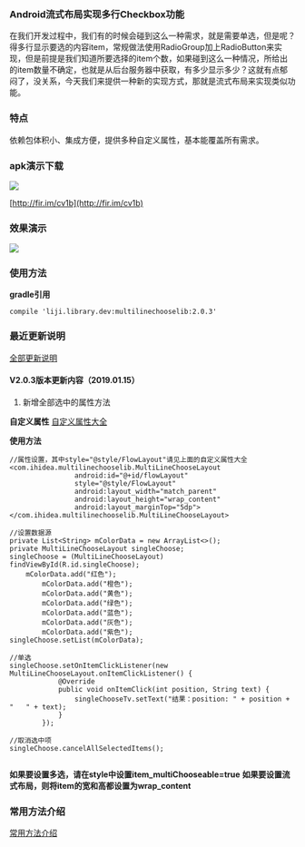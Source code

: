 ### Android流式布局实现多行Checkbox功能

在我们开发过程中，我们有的时候会碰到这么一种需求，就是需要单选，但是呢？得多行显示要选的内容item，常规做法使用RadioGroup加上RadioButton来实现，但是前提是我们知道所要选择的item个数，如果碰到这么一种情况，所给出的item数量不确定，也就是从后台服务器中获取，有多少显示多少？这就有点郁闷了，没关系，今天我们来提供一种新的实现方式，那就是流式布局来实现类似功能。

### 特点

依赖包体积小、集成方便，提供多种自定义属性，基本能覆盖所有需求。

### apk演示下载

![](http://img.blog.csdn.net/20161028170127631)

[http://fir.im/cv1b](http://fir.im/cv1b)

### 效果演示

![](http://img.blog.csdn.net/20161028163119962)

### 使用方法

**gradle引用**

```
compile 'liji.library.dev:multilinechooselib:2.0.3'
```



### 最近更新说明
[全部更新说明](https://github.com/crazyandcoder/MultiLineChoose/wiki/%E6%9B%B4%E6%96%B0%E8%AF%B4%E6%98%8E)
####  V2.0.3版本更新内容（2019.01.15）
1. 新增全部选中的属性方法



**自定义属性**
[自定义属性大全](https://github.com/crazyandcoder/MultiLineChoose/wiki/%E5%B1%9E%E6%80%A7%E6%A0%B7%E5%BC%8F%E5%A4%A7%E5%85%A8)

**使用方法**

```
//属性设置，其中style="@style/FlowLayout"请见上面的自定义属性大全
<com.ihidea.multilinechooselib.MultiLineChooseLayout
                android:id="@+id/flowLayout"
                style="@style/FlowLayout"
                android:layout_width="match_parent"
                android:layout_height="wrap_content"
                android:layout_marginTop="5dp">
</com.ihidea.multilinechooselib.MultiLineChooseLayout>

//设置数据源
private List<String> mColorData = new ArrayList<>();
private MultiLineChooseLayout singleChoose;
singleChoose = (MultiLineChooseLayout) findViewById(R.id.singleChoose);	
	mColorData.add("红色");
        mColorData.add("橙色");
        mColorData.add("黄色");
        mColorData.add("绿色");
        mColorData.add("蓝色");
        mColorData.add("灰色");
        mColorData.add("紫色");     
singleChoose.setList(mColorData);

//单选
singleChoose.setOnItemClickListener(new MultiLineChooseLayout.onItemClickListener() {
            @Override
            public void onItemClick(int position, String text) {
                singleChooseTv.setText("结果：position: " + position + "   " + text);
            }
        });

//取消选中项
singleChoose.cancelAllSelectedItems();
         
``` 
**如果要设置多选，请在style中设置item_multiChooseable=true**
**如果要设置流式布局，则将item的宽和高都设置为wrap_content**

### 常用方法介绍
[常用方法介绍](https://github.com/crazyandcoder/MultiLineChoose/wiki/%E5%B8%B8%E8%A7%81%E4%BD%BF%E7%94%A8%E6%96%B9%E6%B3%95)

 


